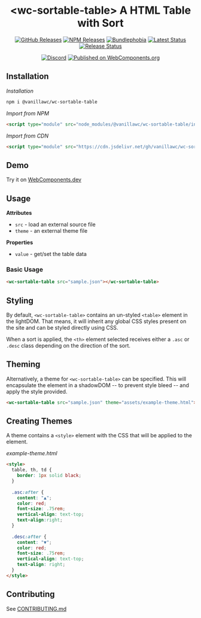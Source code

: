 <h1 align="center">&lt;wc-sortable-table&gt; A HTML Table with Sort</h1>

<div align="center">
  <a href="https://github.com/vanillawc/wc-sortable-table/releases"><img src="https://badgen.net/github/tag/vanillawc/wc-sortable-table" alt="GitHub Releases"></a>
  <a href="https://www.npmjs.com/package/@vanillawc/wc-sortable-table"><img src="https://badgen.net/npm/v/@vanillawc/wc-sortable-table" alt="NPM Releases"></a>
  <a href="https://bundlephobia.com/result?p=@vanillawc/wc-sortable-table"><img src="https://badgen.net/bundlephobia/minzip/@vanillawc/wc-sortable-table" alt="Bundlephobia"></a>
  <a href="https://github.com/vanillawc/wc-sortable-table/actions"><img src="https://github.com/vanillawc/wc-sortable-table/workflows/Latest/badge.svg" alt="Latest Status"></a>
  <a href="https://github.com/vanillawc/wc-sortable-table/actions"><img src="https://github.com/vanillawc/wc-sortable-table/workflows/Release/badge.svg" alt="Release Status"></a>

  <a href="https://discord.gg/8ur9M5"><img alt="Discord" src="https://img.shields.io/discord/723296249121603604?color=%23738ADB"></a>
  <a href="https://www.webcomponents.org/element/vanillawc/wc-sortable-table"><img src="https://img.shields.io/badge/webcomponents.org-published-blue.svg" alt="Published on WebComponents.org"></a>
</div>

## Installation

*Installation*
```sh
npm i @vanillawc/wc-sortable-table
```

*Import from NPM*
```html
<script type="module" src="node_modules/@vanillawc/wc-sortable-table/index.js"></script>
```

*Import from CDN*
```html
<script type="module" src="https://cdn.jsdelivr.net/gh/vanillawc/wc-sortable-table@1/index.js"></script>
```

## Demo

Try it on [WebComponents.dev](https://webcomponents.dev/edit/f9IfeJX878gJZibfBcPO?sv=1&pm=1)

## Usage

**Attributes**

- `src` - load an external source file
- `theme` - an external theme file

**Properties**

- `value` - get/set the table data

### Basic Usage

```html
<wc-sortable-table src="sample.json"></wc-sortable-table>
```

## Styling

By default, `<wc-sortable-table>` contains an un-styled `<table>` element in the lightDOM. That means, it will inherit any global CSS styles present on the site and can be styled directly using CSS.

When a sort is applied, the `<th>` element selected receives either a `.asc` or `.desc` class depending on the direction of the sort.

## Theming

Alternatively, a theme for `<wc-sortable-table>` can be specified. This will encapsulate the element in a shadowDOM -- to prevent style bleed -- and apply the style provided.

```html
<wc-sortable-table src="sample.json" theme="assets/example-theme.html"></wc-sortable-table>
```

## Creating Themes

A theme contains a `<style>` element with the CSS that will be applied to the element.

*example-theme.html*

```html
<style>
  table, th, td {
    border: 1px solid black;
  }
  
  .asc:after {
    content: "▲";
    color: red;
    font-size: .75rem;
    vertical-align: text-top;
    text-align:right;
  }
  
  .desc:after {
    content: "▼";
    color: red;
    font-size: .75rem;
    vertical-align: text-top;
    text-align: right;
  }
</style>
```

## Contributing

See [CONTRIBUTING.md](https://github.com/vanillawc/vanillawc/blob/main/CONTRIBUTING.md)
